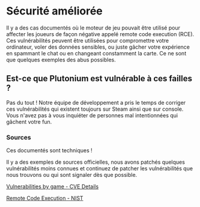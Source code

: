 # Sécurité améliorée

Il y a des cas documentés où le moteur de jeu pouvait être utilisé pour affecter les joueurs de façon négative appelé remote code execution (RCE). Ces vulnérabilités peuvent être utilisées pour compromettre votre ordinateur, voler des données sensibles, ou juste gâcher votre expérience en spammant le chat ou en changeant constamment la carte. Ce ne sont que quelques exemples des abus possibles.

## Est-ce que Plutonium est vulnérable à ces failles ?

Pas du tout ! Notre équipe de développement a pris le temps de corriger ces vulnérabilités qui existent toujours sur Steam ainsi que sur console.  
Vous n'avez pas à vous inquiéter de personnes mal intentionnées qui gâchent votre fun.

### Sources

<Alert variant="tip" title="Note">

Ces documentés sont techniques !

Il y a des exemples de sources officielles, nous avons patchés quelques vulnérabilités moins connues et continuez de patcher les vulnérabilités que nous trouvons ou qui sont signaler dès que possible.

</Alert>

[Vulnerabilities by game - CVE Details](https://www.cvedetails.com/vulnerability-list/vendor_id-2190/Activision.html)

[Remote Code Execution - NIST](https://nvd.nist.gov/vuln/detail/CVE-2018-20817)
